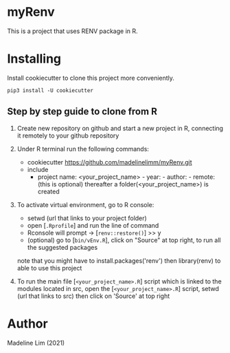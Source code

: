 # myRenv
This is a project that uses RENV package in R.

# Installing
Install cookiecutter to clone this project more conveniently.

`pip3 install -U cookiecutter`

## Step by step guide to clone from R
1. Create new repository on github and start a new project in R, connecting it remotely to your github repository

2. Under R terminal run the following commands:
	  - cookiecutter https://github.com/madelinelimm/myRenv.git
	  - include 
	  	- project name: <your_project_name>
                - year: <year>
                - author: <author>
                - remote: (this is optional)
	  thereafter a folder(<your_project_name>) is created


4. To activate virtual environment, go to R console:
	- setwd (url that links to your project folder)
	- open [`.Rprofile`] and run the line of command
	- Rconsole will prompt -> [`renv::restore()`] >> y
	- (optional) go to [`bin/vEnv.R`], click on "Source" at top right, to run all the suggested packages
	
	note that you might have to install.packages('renv') then library(renv) to able to use this project
  

5. To run the main file [`<your_project_name>.R`] script which is linked to the modules located in src,
   open the [`<your_project_name>.R`] script, setwd (url that links to src) then click on 'Source' at top right
   

# Author
Madeline Lim (2021)
